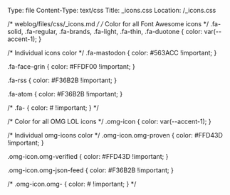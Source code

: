 Type: file
Content-Type: text/css
Title: _icons.css
Location: /_icons.css

/* weblog/files/css/_icons.md */
/* Color for all Font Awesome icons */
.fa-solid, 
.fa-regular, 
.fa-brands,
.fa-light,
.fa-thin,
.fa-duotone {
  color: var(--accent-1);
}

/* Individual icons color */
.fa-mastodon {
  color: #563ACC !important;
}

.fa-face-grin {
  color: #FFDF00 !important;
}

.fa-rss {
  color: #F36B2B !important;
}

.fa-atom {
  color: #F36B2B !important;
}

/* .fa- {
  color: # !important;
} */

/* Color for all OMG LOL icons */
.omg-icon {
  color: var(--accent-1);
}

/* Individual omg-icons color */
.omg-icon.omg-proven {
  color: #FFD43D !important;
}

.omg-icon.omg-verified {
  color: #FFD43D !important;
}

.omg-icon.omg-json-feed {
  color: #F36B2B !important;
}

/* .omg-icon.omg- {
  color: # !important;
} */
